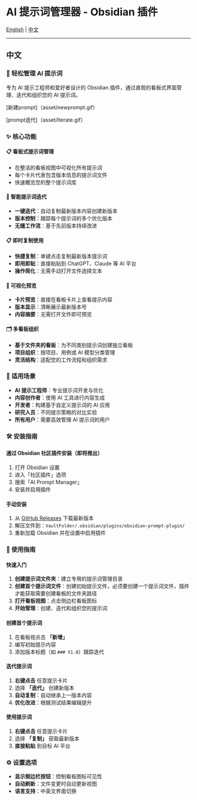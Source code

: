# AI 提示词管理器 - Obsidian 插件

[English](README.md) | [中文](README-zh.md)

---

## 中文

### 🚀 轻松管理 AI 提示词

专为 AI 提示工程师和爱好者设计的 Obsidian 插件，通过直观的看板式界面管理、迭代和组织您的 AI 提示词。

[新建prompt]（asset/newprompt.gif）

[prompt迭代]（asset/lterate.gif）


### ✨ 核心功能

#### 📋 **看板式提示词管理**
- 在整洁的看板视图中可视化所有提示词
- 每个卡片代表包含版本信息的提示词文件
- 快速概览您的整个提示词库

#### 🔄 **智能提示词迭代**
- **一键迭代**：自动复制最新版本内容创建新版本
- **版本控制**：跟踪每个提示词的多个优化版本
- **无缝工作流**：基于先前版本持续改进

#### 📋 **即时复制使用**
- **快捷复制**：单键点击复制最新版本提示词
- **即用即贴**：直接粘贴到 ChatGPT、Claude 等 AI 平台
- **操作简化**：无需手动打开文件选择文本

#### 👀 **可视化预览**
- **卡片预览**：直接在看板卡片上查看提示内容
- **版本显示**：清晰展示最新版本号
- **内容摘要**：无需打开文件即可预览

#### 🗂️ **多看板组织**
- **基于文件夹的看板**：为不同类别提示词创建独立看板
- **项目组织**：按项目、用例或 AI 模型分类管理
- **灵活结构**：适配您的工作流程和组织需求

### 🎯 适用场景

- **AI 提示工程师**：专业提示词开发与优化
- **内容创作者**：使用 AI 工具进行内容生成
- **开发者**：构建基于自定义提示词的 AI 应用
- **研究人员**：不同提示策略的对比实验
- **所有用户**：需要高效管理 AI 提示词的用户

### 🛠️ 安装指南

#### 通过 Obsidian 社区插件安装（即将推出）

1. 打开 Obsidian 设置
2. 进入「社区插件」选项
3. 搜索「AI Prompt Manager」
4. 安装并启用插件

#### 手动安装

1. 从 [GitHub Releases](https://github.com/your-username/obsidian-prompt-plugin/releases) 下载最新版本
2. 解压文件到：`VaultFolder/.obsidian/plugins/obsidian-prompt-plugin/`
3. 重新加载 Obsidian 并在设置中启用插件

### 📖 使用指南

#### 快速入门
1. **创建提示词文件夹**：建立专用的提示词管理目录
2. **创建首个提示词文件**：创建初始提示文件，必须要创建一个提示词文件，插件才能获取需要创建看板的文件夹路径
3. **打开看板视图**：点击侧边栏看板图标
3. **开始管理**：创建、迭代和组织您的提示词

#### 创建首个提示词
1. 在看板视点击 **「新增」**
2. 编写初始提示内容
3. 添加版本标题（如 `### V1.0`）跟踪迭代

#### 迭代提示词
1. **右键点击** 任意提示卡片
2. 选择 **「迭代」** 创建新版本
3. **自动复制**：自动继承上一版本内容
4. **优化改进**：根据测试结果编辑提升

#### 使用提示词
1. **右键点击** 任意提示卡片
2. 选择 **「复制」** 获取最新版本
3. **直接粘贴** 到目标 AI 平台

### ⚙️ 设置选项

- **显示侧边栏按钮**：控制看板图标可见性
- **自动刷新**：文件变更时自动更新视图
- **语言支持**：中英文界面切换